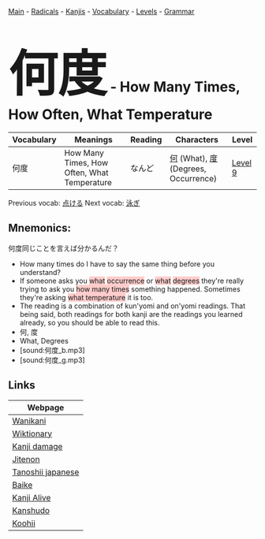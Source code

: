 <style> bigfont {font-size: 100px}</style>
[Main](../README.md) -
[Radicals](../radicals.md) -
[Kanjis](../kanjis.md) -
[Vocabulary](../vocabulary.md) -
[Levels](../levels.md) -
[Grammar](../grammar.md)
# <bigfont> 何度</bigfont> - How Many Times, How Often, What Temperature 

| Vocabulary | Meanings | Reading | Characters | Level |
| --- | --- | --- | --- | --- |
| 何度 | How Many Times, How Often, What Temperature | なんど |  [何](../kanjis/何.md) (What), [度](../kanjis/度.md) (Degrees, Occurrence) | [Level 9](../levels/wk_level9.md) |

Previous vocab: [点ける](点ける.md) Next vocab: [泳ぎ](泳ぎ.md) 

## Mnemonics:
何度同じことを言えば分かるんだ？
* How many times do I have to say the same thing before you understand?
* If someone asks you <span style="background-color:#ffcccb"> what</span> <span style="background-color:#ffcccb"> occurrence</span> or <span style="background-color:#ffcccb"> what</span> <span style="background-color:#ffcccb"> degrees</span> they're really trying to ask you <span style="background-color:#ffcccb"> how many times</span> something happened. Sometimes they're asking <span style="background-color:#ffcccb"> what temperature</span> it is too.
* The reading is a combination of kun'yomi and on'yomi readings. That being said, both readings for both kanji are the readings you learned already, so you should be able to read this.
* 何, 度
* What, Degrees
* [sound:何度_b.mp3]
* [sound:何度_g.mp3]


## Links 

| Webpage |
| --- |
| [Wanikani          ](https://www.wanikani.com/kanji/何度) |
| [Wiktionary        ](https://en.wiktionary.org/wiki/何度) |
| [Kanji damage      ](http://www.kanjidamage.com/kanji/search?utf8=✓&q=何度) |
| [Jitenon           ](https://jitenon.com/kanji/何度) |
| [Tanoshii japanese ](https://www.tanoshiijapanese.com/dictionary/kanji.cfm?k=何度) |
| [Baike             ](https://baike.baidu.com/item/何度) |
| [Kanji Alive       ](https://app.kanjialive.com/何度) |
| [Kanshudo          ](https://www.kanshudo.com/searchmn?q=何度) |
| [Koohii            ](https://kanji.koohii.com/study/kanji/何度) |
